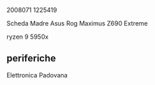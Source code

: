 2008071
1225419

Scheda Madre Asus Rog Maximus Z690 Extreme

ryzen 9 5950x

## periferiche

Elettronica Padovana
